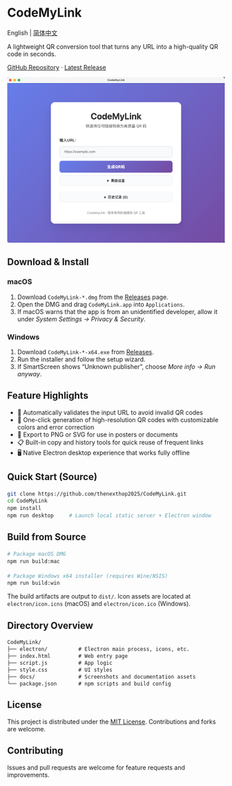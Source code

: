 # CodeMyLink

English | [简体中文](README.md)

A lightweight QR conversion tool that turns any URL into a high-quality QR code in seconds.

[GitHub Repository](https://github.com/thenexthop2025/CodeMyLink) · [Latest Release](https://github.com/thenexthop2025/CodeMyLink/releases)

![CodeMyLink screenshot](docs/mainview.png)

## Download & Install

### macOS
1. Download `CodeMyLink-*.dmg` from the [Releases](https://github.com/thenexthop2025/CodeMyLink/releases) page.
2. Open the DMG and drag `CodeMyLink.app` into `Applications`.
3. If macOS warns that the app is from an unidentified developer, allow it under *System Settings → Privacy & Security*.

### Windows
1. Download `CodeMyLink-*-x64.exe` from [Releases](https://github.com/thenexthop2025/CodeMyLink/releases).
2. Run the installer and follow the setup wizard.
3. If SmartScreen shows “Unknown publisher”, choose *More info → Run anyway*.

## Feature Highlights

- 🔗 Automatically validates the input URL to avoid invalid QR codes
- 🧾 One-click generation of high-resolution QR codes with customizable colors and error correction
- 💾 Export to PNG or SVG for use in posters or documents
- 📋 Built-in copy and history tools for quick reuse of frequent links
- 🖥️ Native Electron desktop experience that works fully offline

## Quick Start (Source)

```bash
git clone https://github.com/thenexthop2025/CodeMyLink.git
cd CodeMyLink
npm install
npm run desktop     # Launch local static server + Electron window
```

## Build from Source

```bash
# Package macOS DMG
npm run build:mac

# Package Windows x64 installer (requires Wine/NSIS)
npm run build:win
```
The build artifacts are output to `dist/`. Icon assets are located at `electron/icon.icns` (macOS) and `electron/icon.ico` (Windows).

## Directory Overview

```
CodeMyLink/
├── electron/          # Electron main process, icons, etc.
├── index.html         # Web entry page
├── script.js          # App logic
├── style.css          # UI styles
├── docs/              # Screenshots and documentation assets
└── package.json       # npm scripts and build config
```

## License

This project is distributed under the [MIT License](LICENSE). Contributions and forks are welcome.

## Contributing

Issues and pull requests are welcome for feature requests and improvements.

